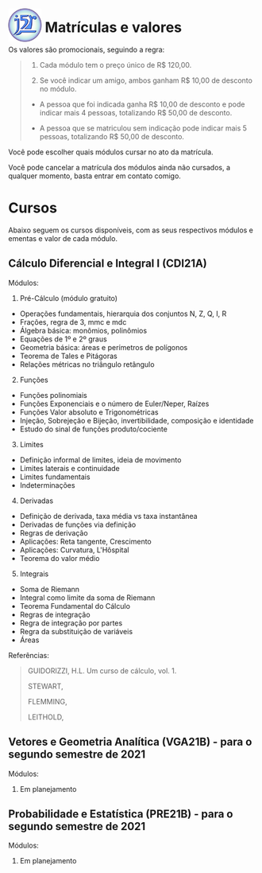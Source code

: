 <style>
img{
    width: 7vmin;
    height: 7vmin;
    margin-bottom: -2vmin;
}
</style>
# ![j5r](./../assets/j5r.svg) Matrículas e valores

Os valores são promocionais, seguindo a regra:

>
> 1. Cada módulo tem o preço único de R$ 120,00.
>
> 2. Se você indicar um amigo, ambos ganham R$ 10,00 de desconto no módulo.
>
>  - A pessoa que foi indicada ganha R$ 10,00 de desconto e pode indicar mais 4 pessoas, totalizando R$ 50,00 de desconto.
>
>  - A pessoa que se matriculou sem indicação pode indicar mais 5 pessoas, totalizando R$ 50,00 de desconto.
>


Você pode escolher quais módulos cursar no ato da matrícula.

Você pode cancelar a matrícula dos módulos ainda não cursados, a qualquer momento, basta entrar em contato comigo.

# Cursos

Abaixo seguem os cursos disponíveis, com as seus respectivos módulos e ementas e valor de cada módulo.

## Cálculo Diferencial e Integral I (CDI21A)

Módulos:
1. Pré-Cálculo (módulo gratuito)
  - Operações fundamentais, hierarquia dos conjuntos N, Z, Q, I, R
  - Frações, regra de 3, mmc e mdc
  - Álgebra básica: monômios, polinômios
  - Equações de 1º e 2º graus
  - Geometria básica: áreas e perímetros de polígonos
  - Teorema de Tales e Pitágoras
  - Relações métricas no triângulo retângulo
2. Funções
  - Funções polinomiais
  - Funções Exponenciais e o número de Euler/Neper, Raízes
  - Funções Valor absoluto e Trigonométricas
  - Injeção, Sobrejeção e Bijeção, invertibilidade, composição e identidade
  - Estudo do sinal de funções produto/cociente
3. Limites
  - Definição informal de limites, ideia de movimento
  - Limites laterais e continuidade
  - Limites fundamentais
  - Indeterminações
4. Derivadas
  - Definição de derivada, taxa média vs taxa instantânea
  - Derivadas de funções via definição
  - Regras de derivação
  - Aplicações: Reta tangente, Crescimento
  - Aplicações:  Curvatura, L'Hôspital
  - Teorema do valor médio
5. Integrais
  - Soma de Riemann
  - Integral como limite da soma de Riemann
  - Teorema Fundamental do Cálculo
  - Regras de integração
  - Regra de integração por partes
  - Regra da substituição de variáveis
  - Áreas

Referências:
  > GUIDORIZZI, H.L. Um curso de cálculo, vol. 1.
  >
  > STEWART,
  >
  > FLEMMING,
  >
  > LEITHOLD,

## Vetores e Geometria Analítica (VGA21B) - para o segundo semestre de 2021
Módulos:
1. Em planejamento


## Probabilidade e Estatística (PRE21B) - para o segundo semestre de 2021
Módulos:
1. Em planejamento



